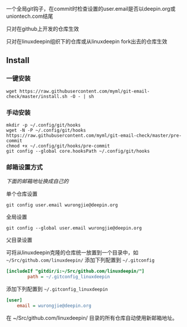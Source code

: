 一个全局git钩子，在commit时检查设置的user.email是否以deepin.org或uniontech.com结尾

只对在github上开发的仓库生效

只对在linuxdeepin组织下的仓库或从linuxdeepin fork出去的仓库生效

## Install

### 一键安装
```shell
wget https://raw.githubusercontent.com/myml/git-email-check/master/install.sh -O - | sh
```
### 手动安装
```
mkdir -p ~/.config/git/hooks
wget -N -P ~/.config/git/hooks https://raw.githubusercontent.com/myml/git-email-check/master/pre-commit
chmod +x ~/.config/git/hooks/pre-commit
git config --global core.hooksPath ~/.config/git/hooks
```

### 邮箱设置方式

*下面的邮箱地址换成自己的*

单个仓库设置

`git config user.email wurongjie@deepin.org`

全局设置

`git config --global user.email wurongjie@deepin.org`

父目录设置

可将从linuxdeepin克隆的仓库统一放置到一个目录中，如 `~/Src/github.com/linuxdeepin/`
添加下列配置到 `~/.gitconfig`
```ini
[includeIf "gitdir/i:~/Src/github.com/linuxdeepin/"]
        path = ~/.gitconfig_linuxdeepin
```
添加下列配置到 `~/.gitconfig_linuxdeepin`
```ini
[user]
	email = wurongjie@deepin.org
```
在 ~/Src/github.com/linuxdeepin/ 目录的所有仓库自动使用新邮箱地址。
